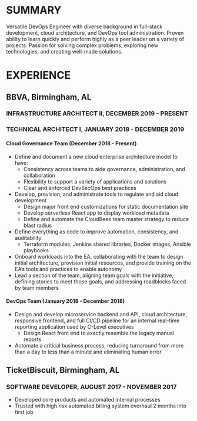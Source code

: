 # SUMMARY

Versatile DevOps Engineer with diverse background in full-stack development, cloud architecture, and DevOps tool administration.
Proven ability to learn quickly and perform highly as a peer leader on a variety of projects.
Passion for solving complex problems, exploring new technologies, and creating well-made solutions.

# EXPERIENCE

## BBVA, Birmingham, AL

### INFRASTRUCTURE ARCHITECT II, DECEMBER 2019 - PRESENT
### TECHNICAL ARCHITECT I, JANUARY 2018 - DECEMBER 2019

#### Cloud Governance Team (December 2018 - Present)

- Define and document a new cloud enterprise architecture model to have:
  - Consistency across teams to aide governance, administration, and collaboration
  - Flexibility to support a variety of applications and solutions
  - Clear and enforced DevSecOps best practices
- Develop, provision, and administrate tools to regulate and aid cloud development
  - Design major front end customizations for static documentation site
  - Develop serverless React app to display workload metadata
  - Define and automate the CloudBees team master strategy to reduce blast radius
- Define everything as code to improve automation, consistency, and auditability
  - Terraform modules, Jenkins shared libraries, Docker images, Ansible playbooks
- Onboard workloads into the EA, collaborating with the team to design initial architecture, provision initial resources, and provide training on the EA’s tools and practices to enable autonomy
- Lead a section of the team, aligning team goals with the initiative, defining stories to meet those goals, and addressing roadblocks faced by team members

#### DevOps Team (January 2018 - December 2018)
- Design and develop microservice backend and API, cloud architecture, responsive frontend, and full CI/CD pipeline for an internal real-time reporting application used by C-Level executives
  - Design React front end to exactly resemble the legacy manual reports
- Automate a critical business process, reducing turnaround from more than a day to less than a minute and eliminating human error

## TicketBiscuit, Birmingham, AL

### SOFTWARE DEVELOPER, AUGUST 2017 - NOVEMBER 2017

- Developed core products and automated internal processes
- Trusted with high risk automated billing system overhaul 2 months into first job
